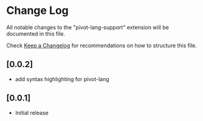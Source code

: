 # Change Log

All notable changes to the "pivot-lang-support" extension will be documented in this file.

Check [Keep a Changelog](http://keepachangelog.com/) for recommendations on how to structure this file.

## [0.0.2]

- add syntax highlighting for pivot-lang

## [0.0.1]

- Initial release
